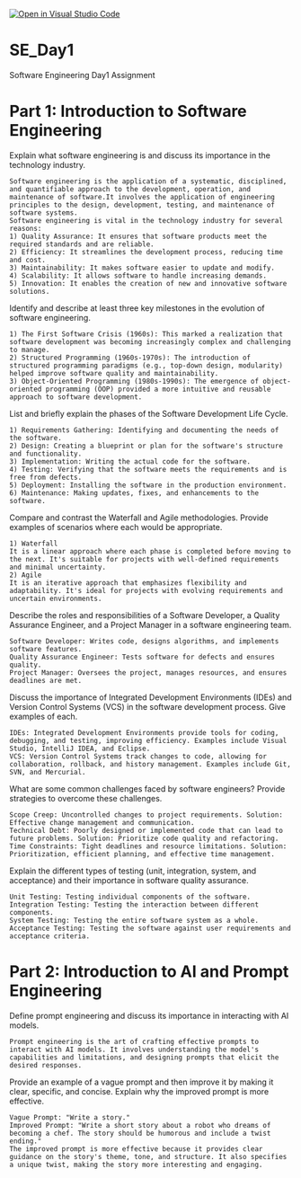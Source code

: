 [![Open in Visual Studio Code](https://classroom.github.com/assets/open-in-vscode-2e0aaae1b6195c2367325f4f02e2d04e9abb55f0b24a779b69b11b9e10269abc.svg)](https://classroom.github.com/online_ide?assignment_repo_id=15569320&assignment_repo_type=AssignmentRepo)
# SE_Day1
Software Engineering Day1 Assignment

# Part 1: Introduction to Software Engineering

Explain what software engineering is and discuss its importance in the technology industry.

```
Software engineering is the application of a systematic, disciplined, and quantifiable approach to the development, operation, and maintenance of software.It involves the application of engineering principles to the design, development, testing, and maintenance of software systems. 
Software engineering is vital in the technology industry for several reasons:
1) Quality Assurance: It ensures that software products meet the required standards and are reliable.
2) Efficiency: It streamlines the development process, reducing time and cost.
3) Maintainability: It makes software easier to update and modify.
4) Scalability: It allows software to handle increasing demands.
5) Innovation: It enables the creation of new and innovative software solutions.
```

Identify and describe at least three key milestones in the evolution of software engineering.

```
1) The First Software Crisis (1960s): This marked a realization that software development was becoming increasingly complex and challenging to manage.
2) Structured Programming (1960s-1970s): The introduction of structured programming paradigms (e.g., top-down design, modularity) helped improve software quality and maintainability.
3) Object-Oriented Programming (1980s-1990s): The emergence of object-oriented programming (OOP) provided a more intuitive and reusable approach to software development.
```

List and briefly explain the phases of the Software Development Life Cycle.

```
1) Requirements Gathering: Identifying and documenting the needs of the software.
2) Design: Creating a blueprint or plan for the software's structure and functionality.
3) Implementation: Writing the actual code for the software.
4) Testing: Verifying that the software meets the requirements and is free from defects.
5) Deployment: Installing the software in the production environment.
6) Maintenance: Making updates, fixes, and enhancements to the software.
```

Compare and contrast the Waterfall and Agile methodologies. Provide examples of scenarios where each would be appropriate.

```
1) Waterfall
It is a linear approach where each phase is completed before moving to the next. It's suitable for projects with well-defined requirements and minimal uncertainty.
2) Agile
It is an iterative approach that emphasizes flexibility and adaptability. It's ideal for projects with evolving requirements and uncertain environments.
```

Describe the roles and responsibilities of a Software Developer, a Quality Assurance Engineer, and a Project Manager in a software engineering team.

```
Software Developer: Writes code, designs algorithms, and implements software features.
Quality Assurance Engineer: Tests software for defects and ensures quality.
Project Manager: Oversees the project, manages resources, and ensures deadlines are met.
```

Discuss the importance of Integrated Development Environments (IDEs) and Version Control Systems (VCS) in the software development process. Give examples of each.

```
IDEs: Integrated Development Environments provide tools for coding, debugging, and testing, improving efficiency. Examples include Visual Studio, IntelliJ IDEA, and Eclipse.
VCS: Version Control Systems track changes to code, allowing for collaboration, rollback, and history management. Examples include Git, SVN, and Mercurial.
```

What are some common challenges faced by software engineers? Provide strategies to overcome these challenges.

```
Scope Creep: Uncontrolled changes to project requirements. Solution: Effective change management and communication.
Technical Debt: Poorly designed or implemented code that can lead to future problems. Solution: Prioritize code quality and refactoring.
Time Constraints: Tight deadlines and resource limitations. Solution: Prioritization, efficient planning, and effective time management.
```

Explain the different types of testing (unit, integration, system, and acceptance) and their importance in software quality assurance.

```
Unit Testing: Testing individual components of the software.
Integration Testing: Testing the interaction between different components.
System Testing: Testing the entire software system as a whole.
Acceptance Testing: Testing the software against user requirements and acceptance criteria.
```

# Part 2: Introduction to AI and Prompt Engineering

Define prompt engineering and discuss its importance in interacting with AI models.

```
Prompt engineering is the art of crafting effective prompts to interact with AI models. It involves understanding the model's capabilities and limitations, and designing prompts that elicit the desired responses.
```

Provide an example of a vague prompt and then improve it by making it clear, specific, and concise. Explain why the improved prompt is more effective.

```
Vague Prompt: "Write a story."
Improved Prompt: "Write a short story about a robot who dreams of becoming a chef. The story should be humorous and include a twist ending."
The improved prompt is more effective because it provides clear guidance on the story's theme, tone, and structure. It also specifies a unique twist, making the story more interesting and engaging.
```
